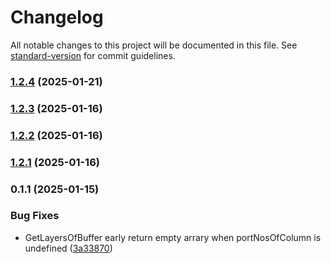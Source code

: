 # Changelog

All notable changes to this project will be documented in this file. See [standard-version](https://github.com/conventional-changelog/standard-version) for commit guidelines.

### [1.2.4](https://github.com/gpmagvs/AGVS_UI/compare/v1.2.3...v1.2.4) (2025-01-21)

### [1.2.3](https://github.com/gpmagvs/AGVS_UI/compare/v1.2.2...v1.2.3) (2025-01-16)

### [1.2.2](https://github.com/gpmagvs/AGVS_UI/compare/v1.2.1...v1.2.2) (2025-01-16)

### [1.2.1](https://github.com/gpmagvs/AGVS_UI/compare/v0.1.1...v1.2.1) (2025-01-16)

### 0.1.1 (2025-01-15)


### Bug Fixes

* GetLayersOfBuffer early return empty arrary when portNosOfColumn is undefined ([3a33870](https://github.com/gpmagvs/AGVS_UI/commit/3a338701151748538942b8ef5960fb2390decb33))
